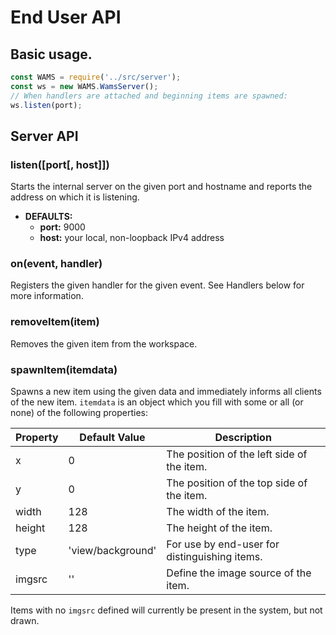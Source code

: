 # End User API

## Basic usage.
```JavaScript
const WAMS = require('../src/server');
const ws = new WAMS.WamsServer();
// When handlers are attached and beginning items are spawned:
ws.listen(port);
```
## Server API
### listen([port[, host]])
Starts the internal server on the given port and hostname and reports the address on which it is listening.
- __DEFAULTS:__
  * __port:__ 9000
  * __host:__ your local, non-loopback IPv4 address
 
### on(event, handler)
Registers the given handler for the given event. See Handlers below for more information.

### removeItem(item)
Removes the given item from the workspace.

### spawnItem(itemdata)
Spawns a new item using the given data and immediately informs all clients of the new item. `itemdata` is an object which you fill with some or all (or none) of the following properties:

Property | Default Value | Description
---------|---------------|------------
x|0|The position of the left side of the item.
y|0|The position of the top side of the item.
width|128|The width of the item.
height|128|The height of the item.
type|'view/background'|For use by end-user for distinguishing items.
imgsrc|''|Define the image source of the item.

Items with no `imgsrc` defined will currently be present in the system, but not drawn.
